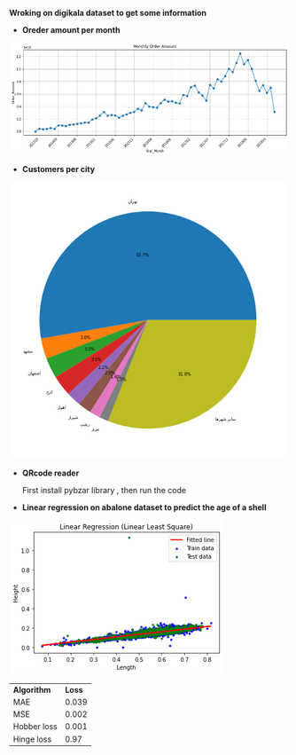<strong> Wroking on digikala dataset to get some information</strong>

* <strong>  Oreder amount per month</strong>
<img src='https://github.com/Parisa-Bagherzadeh/Machine-Learning/blob/main/Assignment37/charts/plot.png' width='600'>

* <strong>Customers per city</strong>
<img src='https://github.com/Parisa-Bagherzadeh/Machine-Learning/blob/main/Assignment37/charts/pie.png' width='500'>


* <strong> QRcode reader </strong>

   First install pybzar library , then run the code
 

* <strong>Linear regression on abalone dataset to predict the age of a shell</strong>
<img src='https://github.com/Parisa-Bagherzadeh/Machine-Learning/blob/main/Assignment37/charts/abalone.png' >

<table>
  <tr>
     <td><b>Algorithm</b></td>
     <td><b>Loss</b></td>
  </tr>
  <tr>
    <td>MAE</td>
    <td>0.039</td>
  <tr>   
    <td>MSE</td>
    <td>0.002</td>
  </tr>
  <tr>  
    <td>Hobber loss</td>
    <td>0.001</td>
  </tr>
  <tr>  
    <td>Hinge loss</td>
    <td>0.97</td>
  </tr>
  </tr>

</table>
